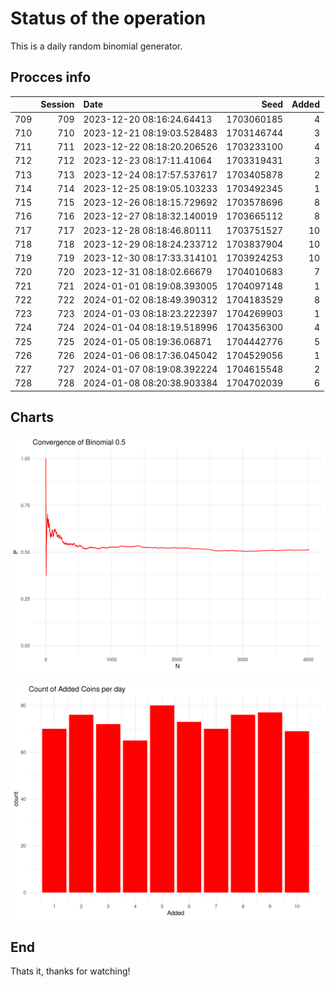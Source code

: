 # Status of the operation
  
  This is a daily random binomial generator.
  
## Procces info

|    | Session|Date                       |       Seed| Added|
|:---|-------:|:--------------------------|----------:|-----:|
|709 |     709|2023-12-20 08:16:24.64413  | 1703060185|     4|
|710 |     710|2023-12-21 08:19:03.528483 | 1703146744|     3|
|711 |     711|2023-12-22 08:18:20.206526 | 1703233100|     4|
|712 |     712|2023-12-23 08:17:11.41064  | 1703319431|     3|
|713 |     713|2023-12-24 08:17:57.537617 | 1703405878|     2|
|714 |     714|2023-12-25 08:19:05.103233 | 1703492345|     1|
|715 |     715|2023-12-26 08:18:15.729692 | 1703578696|     8|
|716 |     716|2023-12-27 08:18:32.140019 | 1703665112|     8|
|717 |     717|2023-12-28 08:18:46.80111  | 1703751527|    10|
|718 |     718|2023-12-29 08:18:24.233712 | 1703837904|    10|
|719 |     719|2023-12-30 08:17:33.314101 | 1703924253|    10|
|720 |     720|2023-12-31 08:18:02.66679  | 1704010683|     7|
|721 |     721|2024-01-01 08:19:08.393005 | 1704097148|     1|
|722 |     722|2024-01-02 08:18:49.390312 | 1704183529|     8|
|723 |     723|2024-01-03 08:18:23.222397 | 1704269903|     1|
|724 |     724|2024-01-04 08:18:19.518996 | 1704356300|     4|
|725 |     725|2024-01-05 08:19:36.06871  | 1704442776|     5|
|726 |     726|2024-01-06 08:17:36.045042 | 1704529056|     1|
|727 |     727|2024-01-07 08:19:08.392224 | 1704615548|     2|
|728 |     728|2024-01-08 08:20:38.903384 | 1704702039|     6|

## Charts 

![](charts/plot1.png)

![](charts/plot2.png)

## End

Thats it, thanks for watching!
